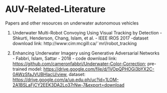 # AUV-Related-Literature
Papers and other resources on underwater autonomous vehicles

1. Underwater Multi-Robot Convoying Using Visual Tracking by Detection - Shkurti, Henderson, Chang, Islam, et al. - IEEE IROS 2017
   -dataset download link: http://www:cim:mcgill:ca/˜mrl/robot_tracking
   
2. Enhancing Underwater Imagery using Generative Adversarial Networks - Fabbri, Islam, Sattar - 2018 - code download link: https://github.com/cameronfabbri/Underwater-Color-Correction; pre-trained model: https://drive.google.com/file/d/1VOpQPHOGi3bYX2C-0AWzSfaJVUBHlacU/view, dataset: https://drive.google.com/a/up.edu.ph/uc?id=1LOM-2A1BSLaFjCY2EEK3DA2Lo37rNw-7&export=download



